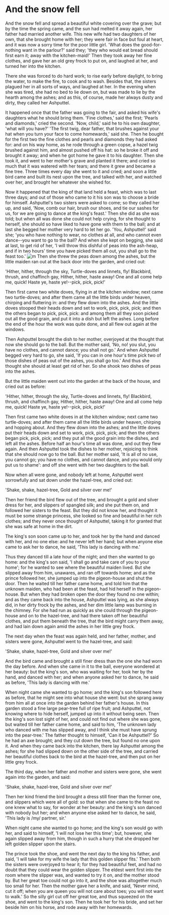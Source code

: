 # And the snow fell

And the snow fell and spread a beautiful white covering over the grave; but by the time the spring came, and the sun had melted it away again, her father had married another wife. This new wife had two daughters of her own, that she brought home with her; they were fair in face but foul at heart, and it was now a sorry time for the poor little girl. 'What does the good-for-nothing want in the parlour?' said they; 'they who would eat bread should first earn it; away with the kitchen-maid!' Then they took away her fine clothes, and gave her an old grey frock to put on, and laughed at her, and turned her into the kitchen.

There she was forced to do hard work; to rise early before daylight, to bring the water, to make the fire, to cook and to wash. Besides that, the sisters plagued her in all sorts of ways, and laughed at her. In the evening when she was tired, she had no bed to lie down on, but was made to lie by the hearth among the ashes; and as this, of course, made her always dusty and dirty, they called her Ashputtel.

It happened once that the father was going to the fair, and asked his wife's daughters what he should bring them. 'Fine clothes,' said the first; 'Pearls and diamonds,' cried the second. 'Now, child,' said he to his own daughter, 'what will you have?' 'The first twig, dear father, that brushes against your hat when you turn your face to come homewards,' said she. Then he bought for the first two the fine clothes and pearls and diamonds they had asked for: and on his way home, as he rode through a green copse, a hazel twig brushed against him, and almost pushed off his hat: so he broke it off and brought it away; and when he got home he gave it to his daughter. Then she took it, and went to her mother's grave and planted it there; and cried so much that it was watered with her tears; and there it grew and became a fine tree. Three times every day she went to it and cried; and soon a little bird came and built its nest upon the tree, and talked with her, and watched over her, and brought her whatever she wished for.

Now it happened that the king of that land held a feast, which was to last three days; and out of those who came to it his son was to choose a bride for himself. Ashputtel's two sisters were asked to come; so they called her up, and said, 'Now, comb our hair, brush our shoes, and tie our sashes for us, for we are going to dance at the king's feast.' Then she did as she was told; but when all was done she could not help crying, for she thought to herself, she should so have liked to have gone with them to the ball; and at last she begged her mother very hard to let her go. 'You, Ashputtel!' said she; 'you who have nothing to wear, no clothes at all, and who cannot even dance--you want to go to the ball? And when she kept on begging, she said at last, to get rid of her, 'I will throw this dishful of peas into the ash-heap, and if in two hours' time you have picked them all out, you shall go to the feast too.'
![m](https://portugalinews.eu/wp-content/uploads/2019/02/weather.jpg)
Then she threw the peas down among the ashes, but the little maiden ran out at the back door into the garden, and cried out:

'Hither, hither, through the sky, Turtle-doves and linnets, fly! Blackbird, thrush, and chaffinch gay, Hither, hither, haste away! One and all come help me, quick! Haste ye, haste ye!--pick, pick, pick!'

Then first came two white doves, flying in at the kitchen window; next came two turtle-doves; and after them came all the little birds under heaven, chirping and fluttering in: and they flew down into the ashes. And the little doves stooped their heads down and set to work, pick, pick, pick; and then the others began to pick, pick, pick: and among them all they soon picked out all the good grain, and put it into a dish but left the ashes. Long before the end of the hour the work was quite done, and all flew out again at the windows.

Then Ashputtel brought the dish to her mother, overjoyed at the thought that now she should go to the ball. But the mother said, 'No, no! you slut, you have no clothes, and cannot dance; you shall not go.' And when Ashputtel begged very hard to go, she said, 'If you can in one hour's time pick two of those dishes of peas out of the ashes, you shall go too.' And thus she thought she should at least get rid of her. So she shook two dishes of peas into the ashes.

But the little maiden went out into the garden at the back of the house, and cried out as before:

'Hither, hither, through the sky, Turtle-doves and linnets, fly! Blackbird, thrush, and chaffinch gay, Hither, hither, haste away! One and all come help me, quick! Haste ye, haste ye!--pick, pick, pick!'

Then first came two white doves in at the kitchen window; next came two turtle-doves; and after them came all the little birds under heaven, chirping and hopping about. And they flew down into the ashes; and the little doves put their heads down and set to work, pick, pick, pick; and then the others began pick, pick, pick; and they put all the good grain into the dishes, and left all the ashes. Before half an hour's time all was done, and out they flew again. And then Ashputtel took the dishes to her mother, rejoicing to think that she should now go to the ball. But her mother said, 'It is all of no use, you cannot go; you have no clothes, and cannot dance, and you would only put us to shame': and off she went with her two daughters to the ball.

Now when all were gone, and nobody left at home, Ashputtel went sorrowfully and sat down under the hazel-tree, and cried out:

'Shake, shake, hazel-tree, Gold and silver over me!'

Then her friend the bird flew out of the tree, and brought a gold and silver dress for her, and slippers of spangled silk; and she put them on, and followed her sisters to the feast. But they did not know her, and thought it must be some strange princess, she looked so fine and beautiful in her rich clothes; and they never once thought of Ashputtel, taking it for granted that she was safe at home in the dirt.

The king's son soon came up to her, and took her by the hand and danced with her, and no one else: and he never left her hand; but when anyone else came to ask her to dance, he said, 'This lady is dancing with me.'

Thus they danced till a late hour of the night; and then she wanted to go home: and the king's son said, 'I shall go and take care of you to your home'; for he wanted to see where the beautiful maiden lived. But she slipped away from him, unawares, and ran off towards home; and as the prince followed her, she jumped up into the pigeon-house and shut the door. Then he waited till her father came home, and told him that the unknown maiden, who had been at the feast, had hid herself in the pigeon-house. But when they had broken open the door they found no one within; and as they came back into the house, Ashputtel was lying, as she always did, in her dirty frock by the ashes, and her dim little lamp was burning in the chimney. For she had run as quickly as she could through the pigeon-house and on to the hazel-tree, and had there taken off her beautiful clothes, and put them beneath the tree, that the bird might carry them away, and had lain down again amid the ashes in her little grey frock.

The next day when the feast was again held, and her father, mother, and sisters were gone, Ashputtel went to the hazel-tree, and said:

'Shake, shake, hazel-tree, Gold and silver over me!'

And the bird came and brought a still finer dress than the one she had worn the day before. And when she came in it to the ball, everyone wondered at her beauty: but the king's son, who was waiting for her, took her by the hand, and danced with her; and when anyone asked her to dance, he said as before, 'This lady is dancing with me.'

When night came she wanted to go home; and the king's son followed here as before, that he might see into what house she went: but she sprang away from him all at once into the garden behind her father's house. In this garden stood a fine large pear-tree full of ripe fruit; and Ashputtel, not knowing where to hide herself, jumped up into it without being seen. Then the king's son lost sight of her, and could not find out where she was gone, but waited till her father came home, and said to him, 'The unknown lady who danced with me has slipped away, and I think she must have sprung into the pear-tree.' The father thought to himself, 'Can it be Ashputtel?' So he had an axe brought; and they cut down the tree, but found no one upon it. And when they came back into the kitchen, there lay Ashputtel among the ashes; for she had slipped down on the other side of the tree, and carried her beautiful clothes back to the bird at the hazel-tree, and then put on her little grey frock.

The third day, when her father and mother and sisters were gone, she went again into the garden, and said:

'Shake, shake, hazel-tree, Gold and silver over me!'

Then her kind friend the bird brought a dress still finer than the former one, and slippers which were all of gold: so that when she came to the feast no one knew what to say, for wonder at her beauty: and the king's son danced with nobody but her; and when anyone else asked her to dance, he said, 'This lady is /my/ partner, sir.'

When night came she wanted to go home; and the king's son would go with her, and said to himself, 'I will not lose her this time'; but, however, she again slipped away from him, though in such a hurry that she dropped her left golden slipper upon the stairs.

The prince took the shoe, and went the next day to the king his father, and said, 'I will take for my wife the lady that this golden slipper fits.' Then both the sisters were overjoyed to hear it; for they had beautiful feet, and had no doubt that they could wear the golden slipper. The eldest went first into the room where the slipper was, and wanted to try it on, and the mother stood by. But her great toe could not go into it, and the shoe was altogether much too small for her. Then the mother gave her a knife, and said, 'Never mind, cut it off; when you are queen you will not care about toes; you will not want to walk.' So the silly girl cut off her great toe, and thus squeezed on the shoe, and went to the king's son. Then he took her for his bride, and set her beside him on his horse, and rode away with her homewards.
